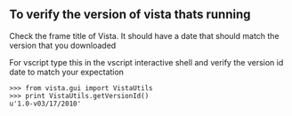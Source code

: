 ## To verify the version of vista thats running ##
Check the frame title of Vista. It should have a date that should match the version that you downloaded

For vscript type this in the vscript interactive shell and verify the version id date to match your expectation
```
>>> from vista.gui import VistaUtils
>>> print VistaUtils.getVersionId()
u'1.0-v03/17/2010'
```